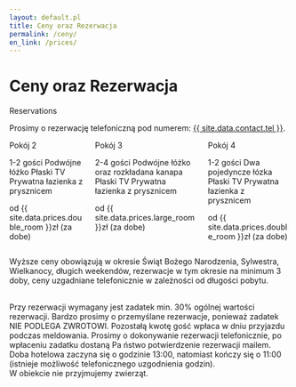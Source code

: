 ```yaml
---
layout: default.pl
title: Ceny oraz Rezerwacja
permalink: /ceny/
en_link: /prices/
---
```


# Ceny oraz Rezerwacja


<article class="message is-success">
  <div class="message-header">
    <p>Reservations</p>
  </div>
  <div class="message-body">
    Prosimy o rezerwację telefoniczną pod numerem: <a href="{{ site.baseurl }}/kontakt/">{{ site.data.contact.tel }}</a>.
  </div>
</article>



<div class="columns is-multiline">
<div class="column is-4-desktop is-6-tablet">
<article class="panel">
  <p class="panel-heading">
    Pokój 2
  </p>
  
  <a class="panel-block">
    <span class="panel-icon">
      <i class="fas fa-user-friends" aria-hidden="true"></i>
    </span>
    1-2 gości
  </a>
  
  <a class="panel-block">
    <span class="panel-icon">
      <i class="fas fa-bed" aria-hidden="true"></i>
    </span>
    Podwójne łóżko
  </a>

  <a class="panel-block">
    <span class="panel-icon">
      <i class="fas fa-tv" aria-hidden="true"></i>
    </span>
    Płaski TV
  </a>

  <a class="panel-block">
    <span class="panel-icon">
      <i class="fas fa-shower" aria-hidden="true"></i>
    </span>
    Prywatna łazienka z prysznicem
  </a>

   <p class="panel-footer">
    <span>od {{ site.data.prices.double_room }}zł (za dobe)</span>
  </p>
</article>

</div>

<div class="column is-4-desktop is-6-tablet">
<article class="panel">
  <p class="panel-heading">
    Pokój 3
  </p>
  
  <a class="panel-block">
    <span class="panel-icon">
      <i class="fas fa-user-friends" aria-hidden="true"></i>
    </span>
    2-4 gości
  </a>
  
  <a class="panel-block">
    <span class="panel-icon">
      <i class="fas fa-bed" aria-hidden="true"></i>
    </span>
    Podwójne łóżko oraz rozkładana kanapa
  </a>

  <a class="panel-block">
    <span class="panel-icon">
      <i class="fas fa-tv" aria-hidden="true"></i>
    </span>
    Płaski TV
  </a>

  <a class="panel-block">
    <span class="panel-icon">
      <i class="fas fa-shower" aria-hidden="true"></i>
    </span>
    Prywatna łazienka z prysznicem
  </a>

   <p class="panel-footer">
    <span>od {{ site.data.prices.large_room }}zł (za dobe)</span>
  </p>
</article>

</div>
<div class="column is-4-desktop is-6-tablet">
<article class="panel">
  <p class="panel-heading">
    Pokój 4
  </p>
  
  <a class="panel-block">
    <span class="panel-icon">
      <i class="fas fa-user-friends" aria-hidden="true"></i>
    </span>
    1-2 gości
  </a>
  
  <a class="panel-block">
    <span class="panel-icon">
      <i class="fas fa-bed" aria-hidden="true"></i>
    </span>
    Dwa pojedyncze łózka
  </a>

  <a class="panel-block">
    <span class="panel-icon">
      <i class="fas fa-tv" aria-hidden="true"></i>
    </span>
    Płaski TV
  </a>

  <a class="panel-block">
    <span class="panel-icon">
      <i class="fas fa-shower" aria-hidden="true"></i>
    </span>
    Prywatna łazienka z prysznicem
  </a>

   <p class="panel-footer">
    <span>od {{ site.data.prices.double_room }}zł (za dobe)</span>
  </p>
</article>

</div>
</div>

Wyższe ceny obowiązują w okresie Świąt Bożego Narodzenia, Sylwestra, Wielkanocy, długich weekendów, rezerwacje w 
tym okresie na minimum 3 doby, ceny uzgadniane telefonicznie w zależności od długości pobytu. 

<br />
Przy rezerwacji wymagany jest zadatek min. 30% ogólnej wartości rezerwacji. Bardzo prosimy o przemyślane rezerwacje, 
ponieważ zadatek NIE PODLEGA ZWROTOWI. Pozostałą kwotę gość wpłaca w dniu przyjazdu podczas meldowania. Prosimy o 
dokonywanie rezerwacji telefonicznie, po wpłaceniu zadatku dostaną Pa ństwo potwierdzenie rezerwacji mailem. Doba 
hotelowa zaczyna się o godzinie 13:00, natomiast kończy się o 11:00 (istnieje możliwość telefonicznego uzgodnienia 
godzin).

<br />
W obiekcie nie przyjmujemy zwierząt.